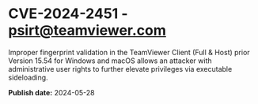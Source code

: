 # CVE-2024-2451 - psirt@teamviewer.com

Improper fingerprint validation in the TeamViewer Client (Full & Host) prior Version 15.54 for Windows and macOS allows an attacker with administrative user rights to further elevate privileges via executable sideloading.

**Publish date:** 2024-05-28
